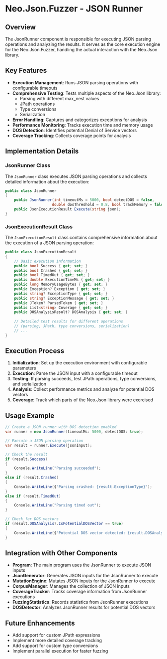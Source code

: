 # Neo.Json.Fuzzer - JSON Runner

## Overview

The JsonRunner component is responsible for executing JSON parsing operations and analyzing the results. It serves as the core execution engine for the Neo.Json.Fuzzer, handling the actual interaction with the Neo.Json library.

## Key Features

- **Execution Management**: Runs JSON parsing operations with configurable timeouts
- **Comprehensive Testing**: Tests multiple aspects of the Neo.Json library:
  - Parsing with different max_nest values
  - JPath operations
  - Type conversions
  - Serialization
- **Error Handling**: Captures and categorizes exceptions for analysis
- **Performance Monitoring**: Tracks execution time and memory usage
- **DOS Detection**: Identifies potential Denial of Service vectors
- **Coverage Tracking**: Collects coverage points for analysis

## Implementation Details

### JsonRunner Class

The `JsonRunner` class executes JSON parsing operations and collects detailed information about the execution:

```csharp
public class JsonRunner
{
    public JsonRunner(int timeoutMs = 5000, bool detectDOS = false, 
                     double dosThreshold = 0.8, bool trackMemory = false);
    public JsonExecutionResult Execute(string json);
}
```

### JsonExecutionResult Class

The `JsonExecutionResult` class contains comprehensive information about the execution of a JSON parsing operation:

```csharp
public class JsonExecutionResult
{
    // Basic execution information
    public bool Success { get; set; }
    public bool Crashed { get; set; }
    public bool TimedOut { get; set; }
    public double ExecutionTimeMs { get; set; }
    public long MemoryUsageBytes { get; set; }
    public Exception? Exception { get; set; }
    public string? ExceptionType { get; set; }
    public string? ExceptionMessage { get; set; }
    public JToken? ParsedToken { get; set; }
    public List<string> Coverage { get; set; }
    public DOSAnalysisResult? DOSAnalysis { get; set; }
    
    // Detailed test results for different operations
    // (parsing, JPath, type conversions, serialization)
    // ...
}
```

## Execution Process

1. **Initialization**: Set up the execution environment with configurable parameters
2. **Execution**: Parse the JSON input with a configurable timeout
3. **Testing**: If parsing succeeds, test JPath operations, type conversions, and serialization
4. **Analysis**: Collect performance metrics and analyze for potential DOS vectors
5. **Coverage**: Track which parts of the Neo.Json library were exercised

## Usage Example

```csharp
// Create a JSON runner with DOS detection enabled
var runner = new JsonRunner(timeoutMs: 5000, detectDOS: true);

// Execute a JSON parsing operation
var result = runner.Execute(jsonInput);

// Check the result
if (result.Success)
{
    Console.WriteLine("Parsing succeeded");
}
else if (result.Crashed)
{
    Console.WriteLine($"Parsing crashed: {result.ExceptionType}");
}
else if (result.TimedOut)
{
    Console.WriteLine("Parsing timed out");
}

// Check for DOS vectors
if (result.DOSAnalysis?.IsPotentialDOSVector == true)
{
    Console.WriteLine($"Potential DOS vector detected: {result.DOSAnalysis.DetectionReason}");
}
```

## Integration with Other Components

- **Program**: The main program uses the JsonRunner to execute JSON inputs
- **JsonGenerator**: Generates JSON inputs for the JsonRunner to execute
- **MutationEngine**: Mutates JSON inputs for the JsonRunner to execute
- **CorpusManager**: Manages the collection of JSON inputs
- **CoverageTracker**: Tracks coverage information from JsonRunner executions
- **FuzzingStatistics**: Records statistics from JsonRunner executions
- **DOSDetector**: Analyzes JsonRunner results for potential DOS vectors

## Future Enhancements

- Add support for custom JPath expressions
- Implement more detailed coverage tracking
- Add support for custom type conversions
- Implement parallel execution for faster fuzzing

